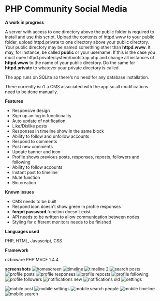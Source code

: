 # PHP Community Social Media

**A work in progress**

A server with access to one directory above the public folder is required to install and use this script. Upload the contents of httpd.www to your public folder, upload httpd.private to one directory above your public directory. Your public directory may be named something other than **httpd.www**. It may, for instance, be called **public** or your username. If this is the case you must open httpd.private/system/bootstrap.php and change all instances of **httpd.www** to the name of your public directory. Do the same for **httpd.private** to whatever your private directory is called.

The app runs on SQLite so there's no need for any database installation.

There currently isn't a CMS associated with the app so all modifications need to be done manually.

**Features**

- Responsive design
- Sign up an log in functionality
- Auto update of notification
- Like/Dislike posts
- Responses in timeline show in the same block
- Ability to follow and unfollow accounts
- Respond to comments
- Post new comments
- Update banner and icon
- Profile shows previous posts, responses, reposts, followers and following
- Ability to follow accounts
- Instant post to timeline
- Mute function
- Bio creation

**Known issues**

- CMS needs to be built
- Respond icon doesn't show green in profile responses
- **forgot password** function doesn't exist
- API needs to be written to allow communication between nodes
- Styling for different monitors needs to be finished

**Languages used**

PHP, HTML, Javascript, CSS

**Framework**

ozboware PHP MVCF 1.4.4

**screenshots**
![homescreen](https://user-images.githubusercontent.com/95859352/151692269-bcdd0d1d-e7ba-414b-a884-b67684737423.png)
![timeline](https://user-images.githubusercontent.com/95859352/151692274-3217f34f-d6cd-40c1-a1b2-2b3222af3ec2.png)
![timeline 2](https://user-images.githubusercontent.com/95859352/151692279-e70169e4-af3a-4bb4-874c-8a76ec091ec9.png)
![search posts](https://user-images.githubusercontent.com/95859352/151692283-193c0894-cca8-41e4-b970-6fe0b0396e7e.png)
![profile posts](https://user-images.githubusercontent.com/95859352/151692296-21910fee-e0b3-497e-8f6c-9a45398b7651.png)
![profile responses](https://user-images.githubusercontent.com/95859352/151692302-83ea1e23-4c99-4dbd-b830-018687ee7f24.png)
![profile reposts](https://user-images.githubusercontent.com/95859352/151692309-5627fc07-242c-43ef-9728-9988e8f390b2.png)
![profile following](https://user-images.githubusercontent.com/95859352/151692311-dca11c8f-4e0a-47a8-b775-e12c7e40df33.png)
![profile followers](https://user-images.githubusercontent.com/95859352/151692314-7738a6e4-dbc3-4089-a3a3-b61fe46670a4.png)
![notifications new](https://user-images.githubusercontent.com/95859352/151692318-41596030-3f00-4aad-8e80-0f90426f8f0d.png)
![notifications old](https://user-images.githubusercontent.com/95859352/151692320-6cd6177e-829e-4566-b9d9-d170857056e3.png)
![settings](https://user-images.githubusercontent.com/95859352/151692324-e09826fc-e46e-47fc-b147-3f18f731b27d.png)

![mobile post](https://user-images.githubusercontent.com/95859352/151692337-4ee0301d-dabd-4abd-9d6d-86ac098694cf.png)
![mobile settings](https://user-images.githubusercontent.com/95859352/151692344-4360241b-e320-4653-ba54-2f42b8aff3fa.png)
![mobile search people](https://user-images.githubusercontent.com/95859352/151692349-916a46c1-e693-40a6-8c1c-44a93a7fcb06.png)
![mobile timeline](https://user-images.githubusercontent.com/95859352/151692354-5c2f3ed3-6cca-45c3-9316-e1e4948e758d.png)
![mobile search](https://user-images.githubusercontent.com/95859352/151692356-7fdee29a-d3df-4944-84b0-b734f480abac.png)
